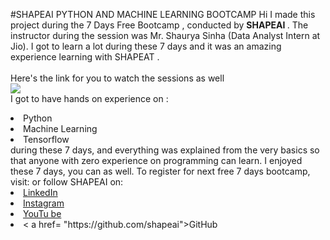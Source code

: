#SHAPEAI PYTHON AND MACHINE LEARNING BOOTCAMP
Hi I made this project during the 7 Days Free Bootcamp , conducted by <b> SHAPEAI
</b>.
The instructor during the session was Mr. Shaurya Sinha (Data Analyst Intern at Jio). I got to
learn a lot during these 7 days and it was an amazing experience learning with SHAPEAT .
<br> <br> Here's the link for you to watch the sessions as well <br>
<a href="https://www.youtube.com/playlist?list=PL7zl8TDRnbulNEA-59W7wWgCWE8LE006h"> <img src ="https://github.com/ShapeAI/PYTHON-AND-DATA-ANALYTICS/blob/main /YOUTUBE%20THUMBNAIL-5.png"></a>
<br>I got to have hands on experience on :
<li>Python
<li>Machine Learning
<li>Tensorflow
<br>during these 7 days, and everything was explained from the very basics so that
anyone with zero experience on programming can learn.
I enjoyed these 7 days, you can as well. To register for next free 7 days bootcamp, visit:
<a href="https://www.shapeai.tech"></a>
or follow SHAPEAI on:
<li> <a href =
"https://in.linkedin.com/company/shapeai">LinkedIn</a>
<li> <a href =
"https://www.instagram.com/shape.al/?hl=en">Instagram</a>
<li><a
href=
"https://www.youtube.com/channel/UCTUVOLTW9meuDXcbmISPA">YouTu
be</a>
<li>< a href=
"https://github.com/shapeai">GitHub</a>
